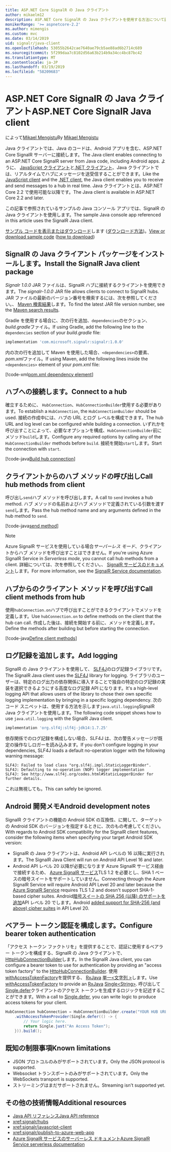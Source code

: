 ```yaml
---
title: ASP.NET Core SignalR の Java クライアント
author: mikaelm12
description: ASP.NET Core SignalR の Java クライアントを使用する方法について説明します。
monikerRange: '>= aspnetcore-2.2'
ms.author: mimengis
ms.custom: mvc
ms.date: 03/14/2019
uid: signalr/java-client
ms.openlocfilehash: 53055b2642cae7640ae79cb5ae88ad6b2714c689
ms.sourcegitcommit: 5f299daa7c8102d56a63b214b9a34cc4bc87bc42
ms.translationtype: MT
ms.contentlocale: ja-JP
ms.lasthandoff: 03/19/2019
ms.locfileid: "58209683"
---
```

# <a name="aspnet-core-signalr-java-client"></a><span data-ttu-id="d5f31-103">ASP.NET Core SignalR の Java クライアント</span><span class="sxs-lookup"><span data-stu-id="d5f31-103">ASP.NET Core SignalR Java client</span></span>

<span data-ttu-id="d5f31-104">によって[Mikael Mengistu](https://twitter.com/MikaelM_12)</span><span class="sxs-lookup"><span data-stu-id="d5f31-104">By [Mikael Mengistu](https://twitter.com/MikaelM_12)</span></span>

<span data-ttu-id="d5f31-105">Java クライアントでは、Java のコードは、Android アプリを含む、ASP.NET Core SignalR サーバーに接続します。</span><span class="sxs-lookup"><span data-stu-id="d5f31-105">The Java client enables connecting to an ASP.NET Core SignalR server from Java code, including Android apps.</span></span> <span data-ttu-id="d5f31-106">ように、 [JavaScript クライアント](xref:signalr/javascript-client)と[.NET クライアント](xref:signalr/dotnet-client)、Java クライアントでは、リアルタイムでハブにメッセージを送受信することができます。</span><span class="sxs-lookup"><span data-stu-id="d5f31-106">Like the [JavaScript client](xref:signalr/javascript-client) and the [.NET client](xref:signalr/dotnet-client), the Java client enables you to receive and send messages to a hub in real time.</span></span> <span data-ttu-id="d5f31-107">Java クライアントとは、ASP.NET Core 2.2 で使用可能な以降です。</span><span class="sxs-lookup"><span data-stu-id="d5f31-107">The Java client is available in ASP.NET Core 2.2 and later.</span></span>

<span data-ttu-id="d5f31-108">この記事で参照されているサンプルの Java コンソール アプリでは、SignalR の Java クライアントを使用します。</span><span class="sxs-lookup"><span data-stu-id="d5f31-108">The sample Java console app referenced in this article uses the SignalR Java client.</span></span>

<span data-ttu-id="d5f31-109">[サンプル コードを表示またはダウンロード](https://github.com/aspnet/Docs/tree/master/aspnetcore/signalr/java-client/sample)します ([ダウンロード方法](xref:index#how-to-download-a-sample))。</span><span class="sxs-lookup"><span data-stu-id="d5f31-109">[View or download sample code](https://github.com/aspnet/Docs/tree/master/aspnetcore/signalr/java-client/sample) ([how to download](xref:index#how-to-download-a-sample))</span></span>

## <a name="install-the-signalr-java-client-package"></a><span data-ttu-id="d5f31-110">SignalR の Java クライアント パッケージをインストールします。</span><span class="sxs-lookup"><span data-stu-id="d5f31-110">Install the SignalR Java client package</span></span>

<span data-ttu-id="d5f31-111">*Signalr 1.0.0* JAR ファイルは、SignalR ハブに接続するクライアントを使用できます。</span><span class="sxs-lookup"><span data-stu-id="d5f31-111">The *signalr-1.0.0* JAR file allows clients to connect to SignalR hubs.</span></span> <span data-ttu-id="d5f31-112">JAR ファイルの最新のバージョン番号を検索するには、次を参照してください。、 [Maven 検索結果](https://search.maven.org/search?q=g:com.microsoft.signalr%20AND%20a:signalr)します。</span><span class="sxs-lookup"><span data-stu-id="d5f31-112">To find the latest JAR file version number, see the [Maven search results](https://search.maven.org/search?q=g:com.microsoft.signalr%20AND%20a:signalr).</span></span>

<span data-ttu-id="d5f31-113">Gradle を使用する場合に、次の行を追加、`dependencies`のセクション、 *build.gradle*ファイル。</span><span class="sxs-lookup"><span data-stu-id="d5f31-113">If using Gradle, add the following line to the `dependencies` section of your *build.gradle* file:</span></span>

```gradle
implementation 'com.microsoft.signalr:signalr:1.0.0'
```

<span data-ttu-id="d5f31-114">内の次の行を追加して Maven を使用した場合、`<dependencies>`の要素、 *pom.xml*ファイル。</span><span class="sxs-lookup"><span data-stu-id="d5f31-114">If using Maven, add the following lines inside the `<dependencies>` element of your *pom.xml* file:</span></span>

[!code-xml[pom.xml dependency element](java-client/sample/pom.xml?name=snippet_dependencyElement)]

## <a name="connect-to-a-hub"></a><span data-ttu-id="d5f31-115">ハブへの接続します。</span><span class="sxs-lookup"><span data-stu-id="d5f31-115">Connect to a hub</span></span>

<span data-ttu-id="d5f31-116">確立するために、 `HubConnection`、`HubConnectionBuilder`使用する必要があります。</span><span class="sxs-lookup"><span data-stu-id="d5f31-116">To establish a `HubConnection`, the `HubConnectionBuilder` should be used.</span></span> <span data-ttu-id="d5f31-117">接続の作成中には、ハブの URL とログ レベルを構成できます。</span><span class="sxs-lookup"><span data-stu-id="d5f31-117">The hub URL and log level can be configured while building a connection.</span></span> <span data-ttu-id="d5f31-118">いずれかを呼び出すことによって、必要なオプションを構成、`HubConnectionBuilder`前にメソッド`build`します。</span><span class="sxs-lookup"><span data-stu-id="d5f31-118">Configure any required options by calling any of the `HubConnectionBuilder` methods before `build`.</span></span> <span data-ttu-id="d5f31-119">接続を開始`start`します。</span><span class="sxs-lookup"><span data-stu-id="d5f31-119">Start the connection with `start`.</span></span>

[!code-java[Build hub connection](java-client/sample/src/main/java/Chat.java?range=16-17)]

## <a name="call-hub-methods-from-client"></a><span data-ttu-id="d5f31-120">クライアントからのハブ メソッドの呼び出し</span><span class="sxs-lookup"><span data-stu-id="d5f31-120">Call hub methods from client</span></span>

<span data-ttu-id="d5f31-121">呼び出し`send`ハブ メソッドを呼び出します。</span><span class="sxs-lookup"><span data-stu-id="d5f31-121">A call to `send` invokes a hub method.</span></span> <span data-ttu-id="d5f31-122">ハブ メソッドの名前およびハブ メソッドで定義されている引数を渡す`send`します。</span><span class="sxs-lookup"><span data-stu-id="d5f31-122">Pass the hub method name and any arguments defined in the hub method to `send`.</span></span>

[!code-java[send method](java-client/sample/src/main/java/Chat.java?range=28)]

> [!NOTE]
> <span data-ttu-id="d5f31-123">Azure SignalR サービスを使用している場合*サーバーレス モード*、クライアントからハブ メソッドを呼び出すことはできません。</span><span class="sxs-lookup"><span data-stu-id="d5f31-123">If you're using Azure SignalR Service in *Serverless mode*, you cannot call hub methods from a client.</span></span> <span data-ttu-id="d5f31-124">詳細については、次を参照してください。、 [SignalR サービスのドキュメント](/azure/azure-signalr/signalr-concept-serverless-development-config)します。</span><span class="sxs-lookup"><span data-stu-id="d5f31-124">For more information, see the [SignalR Service documentation](/azure/azure-signalr/signalr-concept-serverless-development-config).</span></span>

## <a name="call-client-methods-from-hub"></a><span data-ttu-id="d5f31-125">ハブからのクライアント メソッドを呼び出す</span><span class="sxs-lookup"><span data-stu-id="d5f31-125">Call client methods from hub</span></span>

<span data-ttu-id="d5f31-126">使用`hubConnection.on`ハブで呼び出すことができるクライアントでメソッドを定義します。</span><span class="sxs-lookup"><span data-stu-id="d5f31-126">Use `hubConnection.on` to define methods on the client that the hub can call.</span></span> <span data-ttu-id="d5f31-127">作成した後は、接続を開始する前に、メソッドを定義します。</span><span class="sxs-lookup"><span data-stu-id="d5f31-127">Define the methods after building but before starting the connection.</span></span>

[!code-java[Define client methods](java-client/sample/src/main/java/Chat.java?range=19-21)]

## <a name="add-logging"></a><span data-ttu-id="d5f31-128">ログ記録を追加します。</span><span class="sxs-lookup"><span data-stu-id="d5f31-128">Add logging</span></span>

<span data-ttu-id="d5f31-129">SignalR の Java クライアントを使用して、 [SLF4J](https://www.slf4j.org/)のログ記録ライブラリです。</span><span class="sxs-lookup"><span data-stu-id="d5f31-129">The SignalR Java client uses the [SLF4J](https://www.slf4j.org/) library for logging.</span></span> <span data-ttu-id="d5f31-130">ライブラリのユーザーは、特定のログ出力の依存関係に導入することで独自の特定のログ記録の実装を選択できるようにする高度なログ記録 API になります。</span><span class="sxs-lookup"><span data-stu-id="d5f31-130">It's a high-level logging API that allows users of the library to chose their own specific logging implementation by bringing in a specific logging dependency.</span></span> <span data-ttu-id="d5f31-131">次のコード スニペットは、使用する方法を示します`java.util.logging`SignalR Java クライアントを使用します。</span><span class="sxs-lookup"><span data-stu-id="d5f31-131">The following code snippet shows how to use `java.util.logging` with the SignalR Java client.</span></span>

```gradle
implementation 'org.slf4j:slf4j-jdk14:1.7.25'
```

<span data-ttu-id="d5f31-132">依存関係でのログ記録を構成しない場合、SLF4J は、次の警告メッセージが既定の操作なしロガーを読み込みます。</span><span class="sxs-lookup"><span data-stu-id="d5f31-132">If you don't configure logging in your dependencies, SLF4J loads a default no-operation logger with the following warning message:</span></span>

```
SLF4J: Failed to load class "org.slf4j.impl.StaticLoggerBinder".
SLF4J: Defaulting to no-operation (NOP) logger implementation
SLF4J: See http://www.slf4j.org/codes.html#StaticLoggerBinder for further details.
```

<span data-ttu-id="d5f31-133">これは無視しても。</span><span class="sxs-lookup"><span data-stu-id="d5f31-133">This can safely be ignored.</span></span>

## <a name="android-development-notes"></a><span data-ttu-id="d5f31-134">Android 開発メモ</span><span class="sxs-lookup"><span data-stu-id="d5f31-134">Android development notes</span></span>

<span data-ttu-id="d5f31-135">SignalR クライアントの機能の Android SDK の互換性、に関して、ターゲットの Android SDK のバージョンを指定するときに、次のもの考慮してください。</span><span class="sxs-lookup"><span data-stu-id="d5f31-135">With regards to Android SDK compatibility for the SignalR client features, consider the following items when specifying your target Android SDK version:</span></span>

* <span data-ttu-id="d5f31-136">SignalR の Java クライアントは、Android API レベルの 16 以降に実行されます。</span><span class="sxs-lookup"><span data-stu-id="d5f31-136">The SignalR Java Client will run on Android API Level 16 and later.</span></span>
* <span data-ttu-id="d5f31-137">Android API レベル 20 以降が必要になります Azure SignalR サービス経由で接続するため、 [Azure SignalR サービス](/azure/azure-signalr/signalr-overview)TLS 1.2 を必要とし、SHA 1 ベースの暗号スイートをサポートしていません。</span><span class="sxs-lookup"><span data-stu-id="d5f31-137">Connecting through the Azure SignalR Service will require Android API Level 20 and later because the [Azure SignalR Service](/azure/azure-signalr/signalr-overview) requires TLS 1.2 and doesn't support SHA-1-based cipher suites.</span></span> <span data-ttu-id="d5f31-138">Android[暗号スイートの SHA 256 (以降) のサポートを追加](https://developer.android.com/reference/javax/net/ssl/SSLSocket)API レベル 20 でします。</span><span class="sxs-lookup"><span data-stu-id="d5f31-138">Android [added support for SHA-256 (and above) cipher suites](https://developer.android.com/reference/javax/net/ssl/SSLSocket) in API Level 20.</span></span>

## <a name="configure-bearer-token-authentication"></a><span data-ttu-id="d5f31-139">ベアラー トークン認証を構成します。</span><span class="sxs-lookup"><span data-stu-id="d5f31-139">Configure bearer token authentication</span></span>

<span data-ttu-id="d5f31-140">「アクセス トークン ファクトリを」を提供することで、認証に使用するベアラー トークンを構成する、SignalR の Java クライアントで、 [HttpHubConnectionBuilder](/java/api/com.microsoft.signalr._http_hub_connection_builder?view=aspnet-signalr-java)します。</span><span class="sxs-lookup"><span data-stu-id="d5f31-140">In the SignalR Java client, you can configure a bearer token to use for authentication by providing an "access token factory" to the [HttpHubConnectionBuilder](/java/api/com.microsoft.signalr._http_hub_connection_builder?view=aspnet-signalr-java).</span></span> <span data-ttu-id="d5f31-141">使用[withAccessTokenFactory](/java/api/com.microsoft.signalr._http_hub_connection_builder.withaccesstokenprovider?view=aspnet-signalr-java#com_microsoft_signalr__http_hub_connection_builder_withAccessTokenProvider_Single_String__)を提供する、 [RxJava](https://github.com/ReactiveX/RxJava) [単一\<文字列 >](http://reactivex.io/documentation/single.html)します。</span><span class="sxs-lookup"><span data-stu-id="d5f31-141">Use [withAccessTokenFactory](/java/api/com.microsoft.signalr._http_hub_connection_builder.withaccesstokenprovider?view=aspnet-signalr-java#com_microsoft_signalr__http_hub_connection_builder_withAccessTokenProvider_Single_String__) to provide an [RxJava](https://github.com/ReactiveX/RxJava) [Single\<String>](http://reactivex.io/documentation/single.html).</span></span> <span data-ttu-id="d5f31-142">呼び出して[Single.defer](http://reactivex.io/RxJava/javadoc/io/reactivex/Single.html#defer-java.util.concurrent.Callable-)クライアントのアクセス トークンを生成するロジックを記述することができます。</span><span class="sxs-lookup"><span data-stu-id="d5f31-142">With a call to [Single.defer](http://reactivex.io/RxJava/javadoc/io/reactivex/Single.html#defer-java.util.concurrent.Callable-), you can write logic to produce access tokens for your client.</span></span>

```java
HubConnection hubConnection = HubConnectionBuilder.create("YOUR HUB URL HERE")
    .withAccessTokenProvider(Single.defer(() -> {
        // Your logic here.
        return Single.just("An Access Token");
    })).build();
```

## <a name="known-limitations"></a><span data-ttu-id="d5f31-143">既知の制限事項</span><span class="sxs-lookup"><span data-stu-id="d5f31-143">Known limitations</span></span>

* <span data-ttu-id="d5f31-144">JSON プロトコルのみがサポートされています。</span><span class="sxs-lookup"><span data-stu-id="d5f31-144">Only the JSON protocol is supported.</span></span>
* <span data-ttu-id="d5f31-145">Websocket トランスポートのみがサポートされています。</span><span class="sxs-lookup"><span data-stu-id="d5f31-145">Only the WebSockets transport is supported.</span></span>
* <span data-ttu-id="d5f31-146">ストリーミングはまだサポートされません。</span><span class="sxs-lookup"><span data-stu-id="d5f31-146">Streaming isn't supported yet.</span></span>

## <a name="additional-resources"></a><span data-ttu-id="d5f31-147">その他の技術情報</span><span class="sxs-lookup"><span data-stu-id="d5f31-147">Additional resources</span></span>

* [<span data-ttu-id="d5f31-148">Java API リファレンス</span><span class="sxs-lookup"><span data-stu-id="d5f31-148">Java API reference</span></span>](/java/api/com.microsoft.signalr?view=aspnet-signalr-java)
* <xref:signalr/hubs>
* <xref:signalr/javascript-client>
* <xref:signalr/publish-to-azure-web-app>
* [<span data-ttu-id="d5f31-149">Azure SignalR サービスのサーバーレス ドキュメント</span><span class="sxs-lookup"><span data-stu-id="d5f31-149">Azure SignalR Service serverless documentation</span></span>](/azure/azure-signalr/signalr-concept-serverless-development-config)
